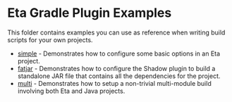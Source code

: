 # Eta Gradle Plugin Examples

This folder contains examples you can use as reference when writing build scripts for your own projects.

- [simple](./simple) - Demonstrates how to configure some basic options in an Eta project.
- [fatjar](./fatjar) - Demonstrates how to configure the Shadow plugin to build a standalone JAR file that contains all the dependencies for the project.
- [multi](./multi) - Demonstrates how to setup a non-trivial multi-module build involving both Eta and Java projects.
